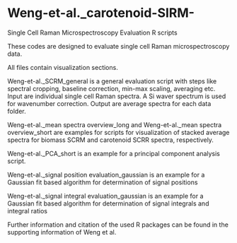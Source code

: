 # Weng-et-al._carotenoid-SIRM-
Single Cell Raman Microspectroscopy Evaluation R scripts

These codes are designed to evaluate single cell Raman microspectroscopy data.

All files contain visualization sections.

Weng-et-al._SCRM_general is a general evaluation script with steps like spectral cropping, baseline correction, min-max scaling, averaging etc.
Input are individual single cell Raman spectra. A Si waver spectrum is used for wavenumber correction.
Output are average spectra for each data folder.


Weng-et-al._mean spectra overview_long and Weng-et-al._mean spectra overview_short are examples for scripts for visualization of stacked average spectra for biomass SCRM and carotenoid SCRR spectra, respectively.

Weng-et-al._PCA_short is an example for a principal component analysis script.

Weng-et-al._signal position evaluation_gaussian is an example for a Gaussian fit based algorithm for determination of signal positions

Weng-et-al._signal integral evaluation_gaussian is an example for a Gaussian fit based algorithm for determination of signal integrals and integral ratios

Further information and citation of the used R packages can be found in the supporting information of Weng et al.

